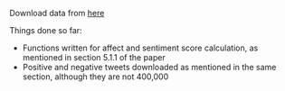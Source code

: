 Download data from [here](https://drive.google.com/drive/folders/0B8LQxtx3UtpxajdIQU5sZVMzUDQ?usp=sharing)

Things done so far:
* Functions written for affect and sentiment score calculation, as mentioned in section 5.1.1 of the paper
* Positive and negative tweets downloaded as mentioned in the same section, although they are not 400,000
